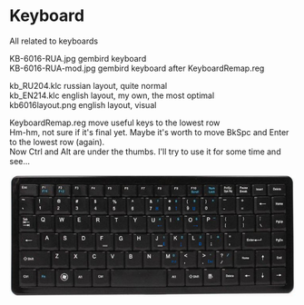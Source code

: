 # Keyboard
All related to keyboards  

KB-6016-RUA.jpg     gembird keyboard  
KB-6016-RUA-mod.jpg gembird keyboard after KeyboardRemap.reg  

kb_RU204.klc        russian layout, quite normal  
kb_EN214.klc        english layout, my own, the most optimal  
kb6016layout.png    english layout, visual  

KeyboardRemap.reg   move useful keys to the lowest row  
Hm-hm, not sure if it's final yet. Maybe it's worth to move BkSpc and Enter to the lowest row (again).  
Now Ctrl and Alt are under the thumbs. I'll try to use it for some time and see...

![KB-6016-RUA-modified](https://github.com/georgiy-pruss/Keyboard/blob/master/KB-6016-RUA-mod.jpg)

